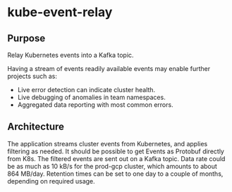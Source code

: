 # kube-event-relay

## Purpose

Relay Kubernetes events into a Kafka topic.

Having a stream of events readily available events may enable further projects such as:

* Live error detection can indicate cluster health.
* Live debugging of anomalies in team namespaces.
* Aggregated data reporting with most common errors.

## Architecture

The application streams cluster events from Kubernetes, and applies filtering as needed.
It should be possible to get Events as Protobuf directly from K8s.
The filtered events are sent out on a Kafka topic.
Data rate could be as much as 10 kB/s for the prod-gcp cluster, which amounts to about 864 MB/day.
Retention times can be set to one day to a couple of months, depending on required usage.
